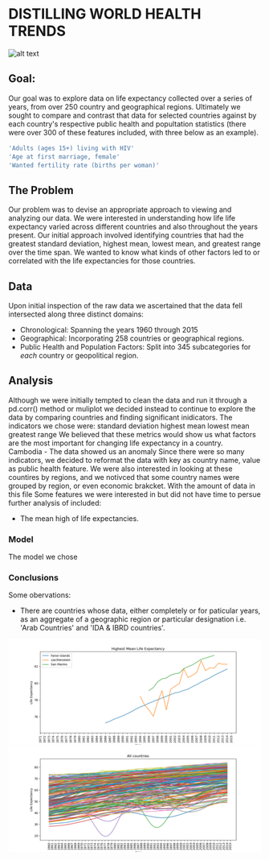 # DISTILLING WORLD HEALTH TRENDS
![alt text](https://case.edu/medicine/globalhealth/sites/case.edu.cghd/files/styles/hero_one_column/public/2019-02/app-world-map.jpg?h=dabe408c&itok=xVpTbRrf)
## Goal:
Our goal was to explore data on life expectancy collected over a series of years, from over 250 country and geographical regions.  Ultimately we sought to compare and contrast that data for selected countries against by each country's respective public health and popultation statistics (there were over 300 of these features included, with three below as an example).
```bash
'Adults (ages 15+) living with HIV'
'Age at first marriage, female'
'Wanted fertility rate (births per woman)'
```
## The Problem
Our problem was to devise an appropriate approach to viewing and analyzing our data. We were interested in understanding how life life expectancy varied across different countries and also throughout the years present.  Our initial approach involved identifying countries that had the greatest standard deviation, highest mean, lowest mean, and greatest range over the time span.  We wanted to know what kinds of other factors led to or correlated with the life expectancies for those countries.

## Data
Upon initial inspection of the raw data we ascertained that the data fell intersected along three distinct domains:
* Chronological: Spanning the years 1960 through 2015
* Geographical: Incorporating 258 countries or geographical regions.
* Public Health and Population Factors: Split into 345 subcategories for _each_ country or geopolitical region.
## Analysis
Although we were initially tempted to clean the data and run it through a pd.corr() method or muliplot we decided instead to continue to explore the data by comparing countries and finding significant inidicators.  The indicators we chose were:
standard deviation 
highest mean
lowest mean
greatest range
We believed that these metrics would show us what factors are the most important for changing life expectancy in a country.  
Cambodia - The data showed us an anomaly 
Since there were so many indicators, we decided to reformat the data with key as country name, value as public health feature.
We were also interested in looking at these countires by regions, and we notivced that some country names were grouped by region, or even economic brakcket.
With the amount of data in this file 
Some features we were interested in but did not have time to persue further analysis of included:
- The mean high of life expectancies.
### Model
The model we chose 
### Conclusions
Some obervations:
- There are countries whose data, either completely or for paticular years, as an aggregate of a geographic region or particular designation i.e. 'Arab Countries' and 'IDA & IBRD countries'.

![alt text](https://raw.githubusercontent.com/qitoahc/world_health_nutrition_eda/main/images/Highest_mean.png)
![alt text](https://github.com/qitoahc/world_health_nutrition_eda/blob/main/images/All_countries.png)
